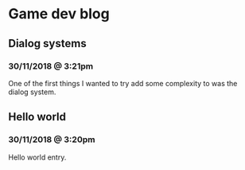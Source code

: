 # Game dev blog

## Dialog systems

### 30/11/2018 @ 3:21pm

One of the first things I wanted to try add some complexity to was the dialog system.

## Hello world

### 30/11/2018 @ 3:20pm

Hello world entry.